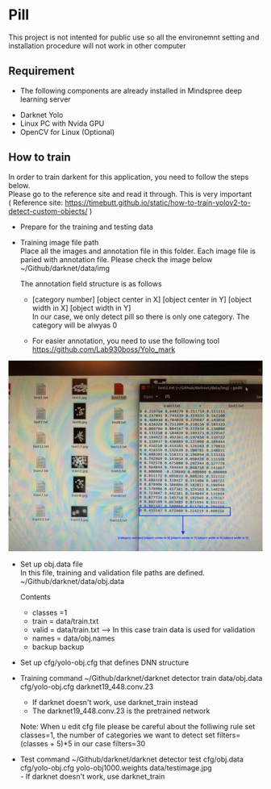 # Pill
This project is not intented for public use so all the environemnt setting and installation procedure will not work in other computer

## Requirement 
* The following components are already installed in Mindspree deep learning server
- Darknet Yolo
- Linux PC with Nvida GPU
- OpenCV for Linux (Optional)

## How to train
  In order to train darkent for this application, you need to follow the steps below. <br />
  Please go to the reference site and read it through. This is very important <br />
  ( Reference site:  https://timebutt.github.io/static/how-to-train-yolov2-to-detect-custom-objects/ ) <br />
  * Prepare for the training and testing data
  
  - Training image file path  
    Place all the images and annotation file in this folder. Each image file is paried with annotation file.
    Please check the image below 
    ~/Github/darknet/data/img   <br />
    
    The annotation field structure is as follows
    - [category number] [object center in X] [object center in Y] [object width in X] [object width in Y] <br />
    In our case, we only detect pill so there is only one category. The category will be alwyas 0 <br />
    
    - For easier annotation, you need to use the following tool <br />
      https://github.com/Lab930boss/Yolo_mark <br />
      
![Alt text](https://github.com/Lab930boss/Pill/blob/master/IMG_0004.JPG?raw=true "training image and annotation") <br />
  
  

  * Set up obj.data file <br />
    In this file, training and validation file paths are defined.  <br />
    ~/Github/darknet/data/obj.data 
    
    Contents
      - classes =1
      - train = data/train.txt   
      - valid = data/train.txt   --> In this case train data is used for validation
      - names = data/obj.names
      - backup backup

  * Set up cfg/yolo-obj.cfg that defines DNN structure

  * Training command 
    ~/Github/darknet/darknet detector train data/obj.data cfg/yolo-obj.cfg darknet19_448.conv.23
    - If darknet doesn't work, use darknet_train instead
    - The darknet19_448.conv.23 is the pretrained network
    
    Note: When u edit cfg file please be careful about the folliwing rule
    set classes=1, the number of categories we want to detect
    set filters=(classes + 5)*5 in our case filters=30
    
  * Test command 
        ~/Github/darknet/darknet detector test cfg/obj.data cfg/yolo-obj.cfg yolo-obj1000.weights data/testimage.jpg  <br />
        - If darknet doesn't work, use darknet_train        

        
        
    
    
    
